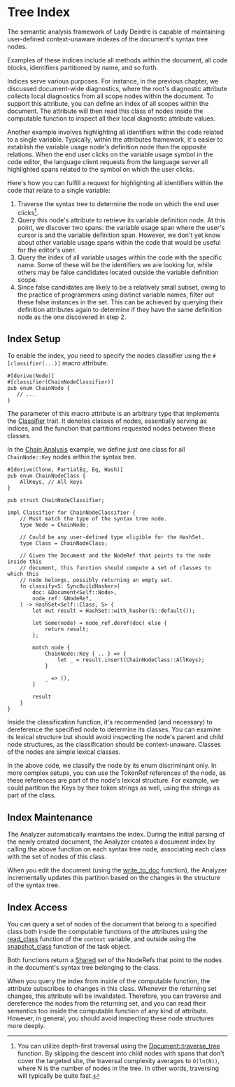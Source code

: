 <!------------------------------------------------------------------------------
  This file is part of "Lady Deirdre", a compiler front-end foundation
  technology.

  This work is proprietary software with source-available code.

  To copy, use, distribute, or contribute to this work, you must agree to
  the terms of the General License Agreement:

  https://github.com/Eliah-Lakhin/lady-deirdre/blob/master/EULA.md

  The agreement grants a Basic Commercial License, allowing you to use
  this work in non-commercial and limited commercial products with a total
  gross revenue cap. To remove this commercial limit for one of your
  products, you must acquire a Full Commercial License.

  If you contribute to the source code, documentation, or related materials,
  you must grant me an exclusive license to these contributions.
  Contributions are governed by the "Contributions" section of the General
  License Agreement.

  Copying the work in parts is strictly forbidden, except as permitted
  under the General License Agreement.

  If you do not or cannot agree to the terms of this Agreement,
  do not use this work.

  This work is provided "as is", without any warranties, express or implied,
  except where such disclaimers are legally invalid.

  Copyright (c) 2024 Ilya Lakhin (Илья Александрович Лахин).
  All rights reserved.
------------------------------------------------------------------------------->

# Tree Index

The semantic analysis framework of Lady Deirdre is capable of maintaining
user-defined context-unaware indexes of the document's syntax tree nodes.

Examples of these indices include all methods within the document, all code
blocks, identifiers partitioned by name, and so forth.

Indices serve various purposes. For instance, in the previous chapter, we
discussed document-wide diagnostics, where the root's diagnostic attribute
collects local diagnostics from all scope nodes within the document. To support
this attribute, you can define an index of all scopes within the document. The
attribute will then read this class of nodes inside the computable function to
inspect all their local diagnostic attribute values.

Another example involves highlighting all identifiers within the code related to
a single variable. Typically, within the attributes framework, it's easier to
establish the variable usage node's definition node than the opposite relations.
When the end user clicks on the variable usage symbol in the code editor, the
language client requests from the language server all highlighted spans related
to the symbol on which the user clicks.

Here's how you can fulfill a request for highlighting all identifiers within the
code that relate to a single variable:

1. Traverse the syntax tree to determine the node on which the end user
   clicks[^traverse].
2. Query this node's attribute to retrieve its variable definition node. At this
   point, we discover two spans: the variable usage span where the user's cursor
   is and the variable definition span. However, we don't yet know about other
   variable usage spans within the code that would be useful for the editor's
   user.
3. Query the index of all variable usages within the code with the specific
   name. Some of these will be the identifiers we are looking for, while others
   may be false candidates located outside the variable definition scope.
4. Since false candidates are likely to be a relatively small subset, owing to
   the practice of programmers using distinct variable names, filter out these
   false instances in the set. This can be achieved by querying their definition
   attributes again to determine if they have the same definition node as the
   one discovered in step 2.

[^traverse]: You can utilize depth-first traversal using
the [Document::traverse_tree](https://docs.rs/lady-deirdre/2.2.0/lady_deirdre/syntax/trait.SyntaxTree.html#method.traverse_tree)
function. By skipping the descent into child nodes with spans that don't cover
the targeted site, the traversal complexity averages to `O(ln(N))`, where N is
the number of nodes in the tree. In other words, traversing will typically be
quite fast.

## Index Setup

To enable the index, you need to specify the nodes classifier using
the `#[classifier(...)]` macro attribute.

```rust,noplayground
#[derive(Node)]
#[classifier(ChainNodeClassifier)]
pub enum ChainNode {
   // ...
}
```

The parameter of this macro attribute is an arbitrary type that implements
the [Classifier](https://docs.rs/lady-deirdre/2.2.0/lady_deirdre/analysis/trait.Classifier.html)
trait. It denotes classes of nodes, essentially serving as indices, and the
function that partitions requested nodes between these classes.

In
the [Chain Analysis](https://github.com/Eliah-Lakhin/lady-deirdre/blob/f350aaed30373a67694c3aba4d2cfd9874c2a656/work/crates/examples/src/chain_analysis/semantics.rs#L411)
example, we define just one class for all `ChainNode::Key` nodes within the
syntax tree.

```rust,noplayground
#[derive(Clone, PartialEq, Eq, Hash)]
pub enum ChainNodeClass {
    AllKeys, // All keys
}

pub struct ChainNodeClassifier;

impl Classifier for ChainNodeClassifier {
    // Must match the type of the syntax tree node.
    type Node = ChainNode;
    
    // Could be any user-defined type eligible for the HashSet. 
    type Class = ChainNodeClass;

    // Given the Document and the NodeRef that points to the node inside this
    // document, this function should compute a set of classes to which this
    // node belongs, possibly returning an empty set.
    fn classify<S: SyncBuildHasher>(
        doc: &Document<Self::Node>,
        node_ref: &NodeRef,
    ) -> HashSet<Self::Class, S> {
        let mut result = HashSet::with_hasher(S::default());

        let Some(node) = node_ref.deref(doc) else {
            return result;
        };

        match node {
            ChainNode::Key { .. } => {
                let _ = result.insert(ChainNodeClass::AllKeys);
            }

            _ => (),
        }

        result
    }
}
```

Inside the classification function, it's recommended (and necessary) to
dereference the specified node to determine its classes. You can examine its
lexical structure but should avoid inspecting the node's parent and child node
structures, as the classification should be context-unaware. Classes of the
nodes are simple lexical classes.

In the above code, we classify the node by its enum discriminant only. In more
complex setups, you can use the TokenRef references of the node, as these
references are part of the node's lexical structure. For example, we could
partition the Keys by their token strings as well, using the strings as part of
the class.

## Index Maintenance

The Analyzer automatically maintains the index. During the initial parsing of
the newly created document, the Analyzer creates a document index by calling the
above function on each syntax tree node, associating each class with the set of
nodes of this class.

When you edit the document (using
the [write_to_doc](https://docs.rs/lady-deirdre/2.2.0/lady_deirdre/analysis/trait.MutationAccess.html#method.write_to_doc)
function), the Analyzer incrementally updates this partition based on the
changes in the structure of the syntax tree.

## Index Access

You can query a set of nodes of the document that belong to a specified class
both inside the computable functions of the attributes using
the [read_class](https://docs.rs/lady-deirdre/2.2.0/lady_deirdre/analysis/struct.AttrContext.html#method.read_class)
function of the `context` variable, and outside using the
[snapshot_class](https://docs.rs/lady-deirdre/2.2.0/lady_deirdre/analysis/trait.AbstractTask.html#method.snapshot_class)
function of the task object.

Both functions return
a [Shared](https://docs.rs/lady-deirdre/2.2.0/lady_deirdre/sync/struct.Shared.html)
set of the NodeRefs that point to the nodes in the document's syntax tree
belonging to the class.

When you query the index from inside of the computable function, the attribute
subscribes to changes in this class. Whenever the returning set changes, this
attribute will be invalidated. Therefore, you can traverse and dereference the
nodes from the returning set, and you can read their semantics too inside the
computable function of any kind of attribute. However, in general, you should
avoid inspecting these node structures more deeply.
